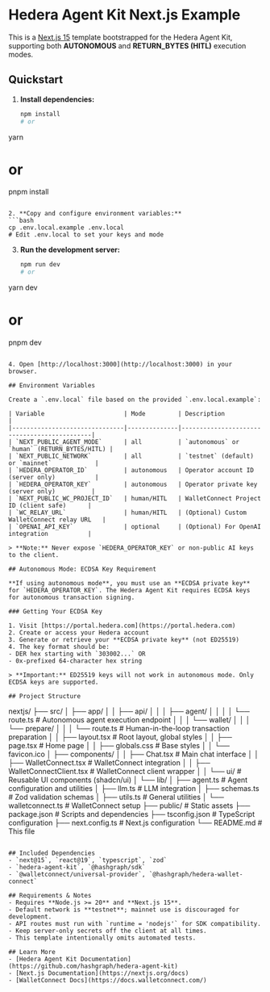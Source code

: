 # Hedera Agent Kit Next.js Example

This is a [Next.js 15](https://nextjs.org/) template bootstrapped for the Hedera Agent Kit, supporting both **AUTONOMOUS** and **RETURN_BYTES (HITL)** execution modes.

## Quickstart

1. **Install dependencies:**
   ```bash
   npm install
   # or
yarn
   # or
pnpm install
   ```

2. **Copy and configure environment variables:**
   ```bash
   cp .env.local.example .env.local
   # Edit .env.local to set your keys and mode
   ```

3. **Run the development server:**
   ```bash
   npm run dev
   # or
yarn dev
   # or
pnpm dev
   ```

4. Open [http://localhost:3000](http://localhost:3000) in your browser.

## Environment Variables

Create a `.env.local` file based on the provided `.env.local.example`:

| Variable                      | Mode         | Description                                 |
|-------------------------------|--------------|---------------------------------------------|
| `NEXT_PUBLIC_AGENT_MODE`      | all          | `autonomous` or `human` (RETURN_BYTES/HITL) |
| `NEXT_PUBLIC_NETWORK`         | all          | `testnet` (default) or `mainnet`            |
| `HEDERA_OPERATOR_ID`          | autonomous   | Operator account ID (server only)           |
| `HEDERA_OPERATOR_KEY`         | autonomous   | Operator private key (server only)          |
| `NEXT_PUBLIC_WC_PROJECT_ID`   | human/HITL   | WalletConnect Project ID (client safe)      |
| `WC_RELAY_URL`                | human/HITL   | (Optional) Custom WalletConnect relay URL   |
| `OPENAI_API_KEY`              | optional     | (Optional) For OpenAI integration           |

> **Note:** Never expose `HEDERA_OPERATOR_KEY` or non-public AI keys to the client.

## Autonomous Mode: ECDSA Key Requirement

**If using autonomous mode**, you must use an **ECDSA private key** for `HEDERA_OPERATOR_KEY`. The Hedera Agent Kit requires ECDSA keys for autonomous transaction signing.

### Getting Your ECDSA Key

1. Visit [https://portal.hedera.com](https://portal.hedera.com)
2. Create or access your Hedera account
3. Generate or retrieve your **ECDSA private key** (not ED25519)
4. The key format should be:
   - DER hex starting with `303002...` OR
   - 0x-prefixed 64-character hex string

> **Important:** ED25519 keys will not work in autonomous mode. Only ECDSA keys are supported.

## Project Structure

```
nextjs/
├── src/
│   ├── app/
│   │   ├── api/
│   │   │   ├── agent/
│   │   │   │   └── route.ts        # Autonomous agent execution endpoint
│   │   │   └── wallet/
│   │   │       └── prepare/
│   │   │           └── route.ts    # Human-in-the-loop transaction preparation
│   │   ├── layout.tsx              # Root layout, global styles
│   │   ├── page.tsx                # Home page
│   │   ├── globals.css             # Base styles
│   │   └── favicon.ico
│   ├── components/
│   │   ├── Chat.tsx                # Main chat interface
│   │   ├── WalletConnect.tsx       # WalletConnect integration
│   │   ├── WalletConnectClient.tsx # WalletConnect client wrapper
│   │   └── ui/                     # Reusable UI components (shadcn/ui)
│   └── lib/
│       ├── agent.ts                # Agent configuration and utilities
│       ├── llm.ts                  # LLM integration
│       ├── schemas.ts              # Zod validation schemas
│       ├── utils.ts                # General utilities
│       └── walletconnect.ts        # WalletConnect setup
├── public/                         # Static assets
├── package.json                    # Scripts and dependencies
├── tsconfig.json                   # TypeScript configuration
├── next.config.ts                  # Next.js configuration
└── README.md                       # This file
```

## Included Dependencies
- `next@15`, `react@19`, `typescript`, `zod`
- `hedera-agent-kit`, `@hashgraph/sdk`
- `@walletconnect/universal-provider`, `@hashgraph/hedera-wallet-connect`

## Requirements & Notes
- Requires **Node.js >= 20** and **Next.js 15**.
- Default network is **testnet**; mainnet use is discouraged for development.
- API routes must run with `runtime = 'nodejs'` for SDK compatibility.
- Keep server-only secrets off the client at all times.
- This template intentionally omits automated tests.

## Learn More
- [Hedera Agent Kit Documentation](https://github.com/hashgraph/hedera-agent-kit)
- [Next.js Documentation](https://nextjs.org/docs)
- [WalletConnect Docs](https://docs.walletconnect.com/)
